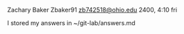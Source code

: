 Zachary Baker
Zbaker91
zb742518@ohio.edu
2400, 4:10 fri

I stored my answers in ~/git-lab/answers.md
